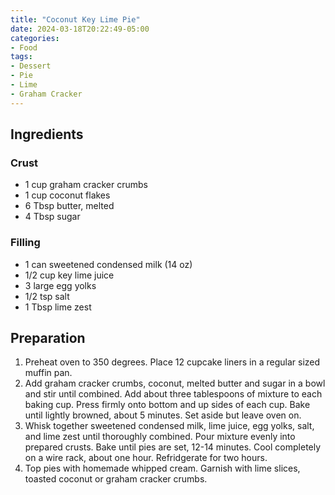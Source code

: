 ```yaml
---
title: "Coconut Key Lime Pie"
date: 2024-03-18T20:22:49-05:00
categories:
- Food
tags:
- Dessert
- Pie
- Lime
- Graham Cracker
---
```


## Ingredients
### Crust
* 1 cup graham cracker crumbs
* 1 cup coconut flakes
* 6 Tbsp butter, melted
* 4 Tbsp sugar

### Filling
* 1 can sweetened condensed milk (14 oz)
* 1/2 cup key lime juice
* 3 large egg yolks
* 1/2 tsp salt
* 1 Tbsp lime zest

## Preparation
1. Preheat oven to 350 degrees. Place 12 cupcake liners in a regular sized muffin pan. 
2. Add graham cracker crumbs, coconut, melted butter and sugar in a bowl and stir until combined. Add about three tablespoons of mixture to each baking cup. Press firmly onto bottom and up sides of each cup. Bake until lightly browned, about 5 minutes. Set aside but leave oven on. 
3. Whisk together sweetened condensed milk, lime juice, egg yolks, salt, and lime zest until thoroughly combined. Pour mixture evenly into prepared crusts. Bake until pies are set, 12-14 minutes. Cool completely on a wire rack, about one hour. Refridgerate for two hours. 
4. Top pies with homemade whipped cream. Garnish with lime slices, toasted coconut or graham cracker crumbs. 
